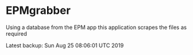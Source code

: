 # EPMgrabber
Using a database from the EPM app this application scrapes the files as required


Latest backup: Sun Aug 25 08:06:01 UTC 2019
